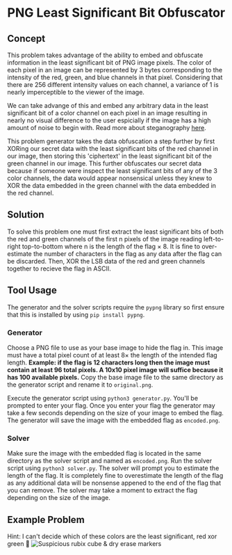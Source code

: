 # PNG Least Significant Bit Obfuscator

## Concept
This problem takes advantage of the ability to embed and obfuscate information in the least significant bit of PNG image pixels. The color of each pixel in an image can be represented by 3 bytes corresponding to the intensity of the red, green, and blue channels in that pixel. Considering that there are 256 different intensity values on each channel, a variance of 1 is nearly imperceptible to the viewer of the image.

We can take advange of this and embed any arbitrary data in the least significant bit of a color channel on each pixel in an image resulting in nearly no visual difference to the user espicially if the image has a high amount of noise to begin with. Read more about steganography [here](https://en.wikipedia.org/wiki/Steganography).

This problem generator takes the data obfuscation a step further by first XORing our secret data with the least significant bits of the red channel in our image, then storing this 'ciphertext' in the least significant bit of the green channel in our image. This further obfuscates our secret data because if someone were inspect the least significant bits of any of the 3 color channels, the data would appear nonsensical unless they knew to XOR the data embedded in the green channel with the data embedded in the red channel.

## Solution
To solve this problem one must first extract the least significant bits of both the red and green channels of the first n pixels of the image reading left-to-right top-to-bottom where n is the length of the flag × 8. It is fine to over-estimate the number of characters in the flag as any data after the flag can be discarded. Then, XOR the LSB data of the red and green channels together to recieve the flag in ASCII.

## Tool Usage
The generator and the solver scripts require the `pypng` library so first ensure that this is installed by using `pip install pypng`.

### Generator
Choose a PNG file to use as your base image to hide the flag in. This image must have a total pixel count of at least 8× the length of the intended flag length. **Example: if the flag is 12 characters long then the image must contain at least 96 total pixels. A 10x10 pixel image will suffice because it has 100 available pixels.** Copy the base image file to the same directory as the generator script and rename it to `original.png`.

Execute the generator script using `python3 generator.py`. You'll be prompted to enter your flag. Once you enter your flag the generator may take a few seconds depending on the size of your image to embed the flag. The generator will save the image with the embedded flag as `encoded.png`.

### Solver
Make sure the image with the embedded flag is located in the same directory as the solver script and named as `encoded.png`. Run the solver script using `python3 solver.py`. The solver will prompt you to estimate the length of the flag. It is completely fine to overestimate the length of the flag as any additional data will be nonsense appened to the end of the flag that you can remove. The solver may take a moment to extract the flag depending on the size of the image.

## Example Problem
Hint: I can't decide which of these colors are the least significant, red xor green 🤔
![Suspicious rubix cube & dry erase markers](/encoded.png)